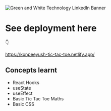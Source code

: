 ![Green and White Technology LinkedIn Banner](https://user-images.githubusercontent.com/91616196/176140003-a4c8c4c4-8afc-44e5-b333-203e8da61632.gif)
# See deployment here
:point_down:

https://konpeeyush-tic-tac-toe.netlify.app/

## Concepts learnt
* React Hooks
* useState
* useEffect
* Basic Tic Tac Toe Maths
* Basic CSS
